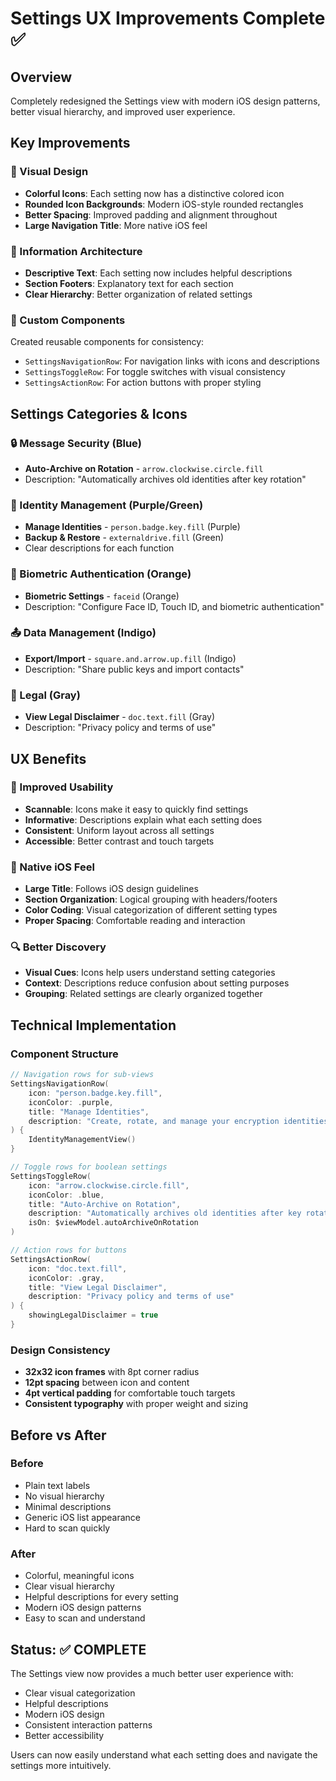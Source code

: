 # Settings UX Improvements Complete ✅

## Overview
Completely redesigned the Settings view with modern iOS design patterns, better visual hierarchy, and improved user experience.

## Key Improvements

### 🎨 Visual Design
- **Colorful Icons**: Each setting now has a distinctive colored icon
- **Rounded Icon Backgrounds**: Modern iOS-style rounded rectangles
- **Better Spacing**: Improved padding and alignment throughout
- **Large Navigation Title**: More native iOS feel

### 📝 Information Architecture
- **Descriptive Text**: Each setting now includes helpful descriptions
- **Section Footers**: Explanatory text for each section
- **Clear Hierarchy**: Better organization of related settings

### 🔧 Custom Components
Created reusable components for consistency:
- `SettingsNavigationRow`: For navigation links with icons and descriptions
- `SettingsToggleRow`: For toggle switches with visual consistency
- `SettingsActionRow`: For action buttons with proper styling

## Settings Categories & Icons

### 🔒 Message Security (Blue)
- **Auto-Archive on Rotation** - `arrow.clockwise.circle.fill`
- Description: "Automatically archives old identities after key rotation"

### 👤 Identity Management (Purple/Green)
- **Manage Identities** - `person.badge.key.fill` (Purple)
- **Backup & Restore** - `externaldrive.fill` (Green)
- Clear descriptions for each function

### 🔐 Biometric Authentication (Orange)
- **Biometric Settings** - `faceid` (Orange)
- Description: "Configure Face ID, Touch ID, and biometric authentication"

### 📤 Data Management (Indigo)
- **Export/Import** - `square.and.arrow.up.fill` (Indigo)
- Description: "Share public keys and import contacts"

### 📄 Legal (Gray)
- **View Legal Disclaimer** - `doc.text.fill` (Gray)
- Description: "Privacy policy and terms of use"

## UX Benefits

### 🎯 Improved Usability
- **Scannable**: Icons make it easy to quickly find settings
- **Informative**: Descriptions explain what each setting does
- **Consistent**: Uniform layout across all settings
- **Accessible**: Better contrast and touch targets

### 📱 Native iOS Feel
- **Large Title**: Follows iOS design guidelines
- **Section Organization**: Logical grouping with headers/footers
- **Color Coding**: Visual categorization of different setting types
- **Proper Spacing**: Comfortable reading and interaction

### 🔍 Better Discovery
- **Visual Cues**: Icons help users understand setting categories
- **Context**: Descriptions reduce confusion about setting purposes
- **Grouping**: Related settings are clearly organized together

## Technical Implementation

### Component Structure
```swift
// Navigation rows for sub-views
SettingsNavigationRow(
    icon: "person.badge.key.fill",
    iconColor: .purple,
    title: "Manage Identities",
    description: "Create, rotate, and manage your encryption identities"
) {
    IdentityManagementView()
}

// Toggle rows for boolean settings
SettingsToggleRow(
    icon: "arrow.clockwise.circle.fill",
    iconColor: .blue,
    title: "Auto-Archive on Rotation",
    description: "Automatically archives old identities after key rotation",
    isOn: $viewModel.autoArchiveOnRotation
)

// Action rows for buttons
SettingsActionRow(
    icon: "doc.text.fill",
    iconColor: .gray,
    title: "View Legal Disclaimer",
    description: "Privacy policy and terms of use"
) {
    showingLegalDisclaimer = true
}
```

### Design Consistency
- **32x32 icon frames** with 8pt corner radius
- **12pt spacing** between icon and content
- **4pt vertical padding** for comfortable touch targets
- **Consistent typography** with proper weight and sizing

## Before vs After

### Before
- Plain text labels
- No visual hierarchy
- Minimal descriptions
- Generic iOS list appearance
- Hard to scan quickly

### After
- Colorful, meaningful icons
- Clear visual hierarchy
- Helpful descriptions for every setting
- Modern iOS design patterns
- Easy to scan and understand

## Status: ✅ COMPLETE

The Settings view now provides a much better user experience with:
- Clear visual categorization
- Helpful descriptions
- Modern iOS design
- Consistent interaction patterns
- Better accessibility

Users can now easily understand what each setting does and navigate the settings more intuitively.
